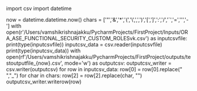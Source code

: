 import csv
import datetime

now = datetime.datetime.now()
chars = ['"','&','*','(','\\',',',')','[',']',':','/','`','=','\'','-']
with open(r'/Users/vamshikrishnajakku/PycharmProjects/FirstProject/Inputs/ORA_ASE_FUNCTIONAL_SECURITY_CUSTOM_ROLESvk.csv') as inputcsvfile:
    print(type(inputcsvfile))
    inputcsv_data = csv.reader(inputcsvfile)
    print(type(inputcsv_data))
    with open(rf'/Users/vamshikrishnajakku/PycharmProjects/FirstProject/outputs/testoutputfile_{now}.csv', mode='w') as outputcsv:
        outputcsv_writer = csv.writer(outputcsv)
        for row in inputcsv_data:
            row[0] = row[0].replace(" ","_")
            for char in chars:
                row[2] = row[2].replace(char, "")
            outputcsv_writer.writerow(row)


